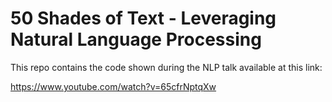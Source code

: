 # 50 Shades of Text - Leveraging Natural Language Processing
This repo contains the code shown during the NLP talk available at this link:


https://www.youtube.com/watch?v=65cfrNptqXw

